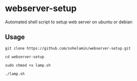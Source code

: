 # webserver-setup
Automated shell script to setup web server on ubuntu or debian

## Usage
```
git clone https://github.com/sohelamin/webserver-setup.git

cd webserver-setup

sudo chmod +x lamp.sh

./lamp.sh
```
